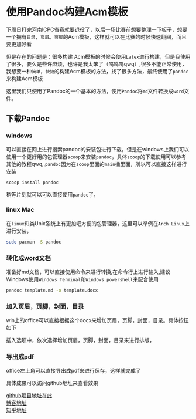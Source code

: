 # 使用Pandoc构建Acm模板

下周日打完河南ICPC省赛就要退役了，以后一场比赛前想要整理一下板子，想要一个拥有`目录`，`页眉`。`页脚`的Acm模板，这样就可以在比赛的时候快速翻阅，而且要更加好看

但是存在的问题是：很多构建 Acm模板的时候会使用`Latex`进行构建，但是我使用了很多，要么是些许麻烦，也许是我太笨了（呜呜呜qwq）,很多不能正常使用，我想要一种`简单`，`快捷`的构建Acm模板的方法，找了很多方法，最终使用了`pandoc`来构建Acm模板

这里我们只使用了Pandoc的一个基本的方法，使用`Pandoc`将`md`文件转换成`word`文件。

## 下载Pandoc

### windows

可以直接在网上进行搜索pandoc的安装包进行下载，但是在windows上我们可以使用一个更好用的包管理器`scoop`来安装`pandoc`，具体`scoop`的下载使用可以参考其他的教程qwq,,`pandoc`因为在`scoop`里面的`main`桶里面，所以可以直接这样进行安装

```sh
scoop install pandoc
```
稍等片刻就可以可以直接使用`pandoc`了，

### linux Mac

在`linux`和类Unix系统上有更加吧方便的包管理器，这里可以举例在`Arch Linux`上进行安装，

```sh
sudo pacman -S pandoc
```

### 转化成word文档

准备好md文档，可以直接使用命令来进行转换,在命令行上进行输入,建议Windows使用`Windows Terminal`和`Windows powershell`来配合使用
```sh
pandoc template.md -o template.docx
```

### 加入页眉，页脚，封面，目录

win上的office可以直接根据这个docx来增加页眉，页脚，封面，目录。具体按钮如下

插入选项中，依次选择增加页眉，页脚，封面，目录来进行排版，

### 导出成pdf

office左上角可以直接导出成pdf来进行保存，这样就完成了

具体成果可以访问github地址来查看效果

[github项目地址在此](https://github.com/Meteor-Z/Acm_Code_Library)  
[博客地址](https://www.cnblogs.com/Meteor-Z/)  
[知乎地址](https://www.zhihu.com/people/newlzc)